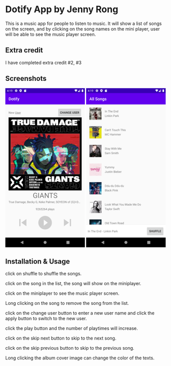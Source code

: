 # Dotify App by Jenny Rong

This is a music app for people to listen to music. It will show a list of songs on the screen, and by clicking on the song names on the mini player, user will be able to see the music player screen.

## Extra credit
I have completed extra credit #2, #3

## Screenshots
<img src="./screenshot1.png" alt="Screenshot of the app" height="500" />
<img src="./screenshot2.png" alt="Screenshot of the app" height="500" />

## Installation & Usage
click on shuffle to shuffle the songs.

click on the song in the list, the song will show on the miniplayer.

click on the miniplayer to see the music player screen.

Long clicking on the song to remove the song from the list.

click on the change user button to enter a new user name and click the apply button to switch to the new user.

click the play button and the number of playtimes will increase.

click on the skip next button to skip to the next song.

click on the skip previous button to skip to the previous song. 

Long clicking the album cover image can change the color of the texts. 
